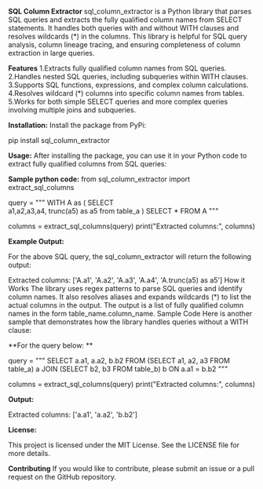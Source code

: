**SQL Column Extractor**
sql_column_extractor is a Python library that parses SQL queries and extracts the fully qualified column names from SELECT statements. It handles both queries with and without WITH clauses and resolves wildcards (*) in the columns. This library is helpful for SQL query analysis, column lineage tracing, and ensuring completeness of column extraction in large queries.

**Features**
1.Extracts fully qualified column names from SQL queries.
2.Handles nested SQL queries, including subqueries within WITH clauses.
3.Supports SQL functions, expressions, and complex column calculations.
4.Resolves wildcard (*) columns into specific column names from tables.
5.Works for both simple SELECT queries and more complex queries involving multiple joins and subqueries.


**Installation:**
Install the package from PyPi:

pip install sql_column_extractor

**Usage:**
After installing the package, you can use it in your Python code to extract fully qualified columns from SQL queries:

**Sample python code:**
from sql_column_extractor import extract_sql_columns

query = """
WITH A as (
    SELECT  
     a1,a2,a3,a4, trunc(a5) as a5 from table_a
)
SELECT *
FROM A
"""

columns = extract_sql_columns(query)
print("Extracted columns:", columns)


**Example Output:**

For the above SQL query, the sql_column_extractor will return the following output:
 
Extracted columns: ['A.a1', 'A.a2', 'A.a3', 'A.a4', 'A.trunc(a5) as a5']
How it Works
The library uses regex patterns to parse SQL queries and identify column names.
It also resolves aliases and expands wildcards (*) to list the actual columns in the output.
The output is a list of fully qualified column names in the form table_name.column_name.
Sample Code
Here is another sample that demonstrates how the library handles queries without a WITH clause:

**For the query below: **
 
query = """
SELECT a.a1, a.a2, b.b2
FROM (SELECT a1, a2, a3 FROM table_a) a
JOIN (SELECT b2, b3 FROM table_b) b ON a.a1 = b.b2
"""

columns = extract_sql_columns(query)
print("Extracted columns:", columns)

**Output:**
 
Extracted columns: ['a.a1', 'a.a2', 'b.b2']

**License:**

This project is licensed under the MIT License. See the LICENSE file for more details.

**Contributing**
If you would like to contribute, please submit an issue or a pull request on the GitHub repository.
